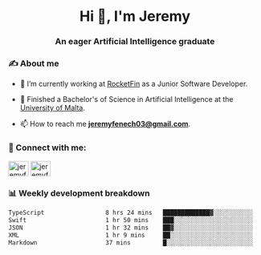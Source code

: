 <h1 align="center">Hi 👋, I'm Jeremy</h1>
<h3 align="center">An eager Artificial Intelligence graduate</h3>

<h3 align="left">✍ About me</h3>

- 🔭 I’m currently working at [RocketFin](https://rocketfin.co) as a Junior Software Developer.

- 🌱 Finished a Bachelor's of Science in Artificial Intelligence at the [University of Malta](https://www.linkedin.com/school/university-of-malta/).

- 📫 How to reach me **jeremyfenech03@gmail.com**.

<h3 align="left">🔗 Connect with me:</h3>
<p align="left">
<a href="https://linkedin.com/in/jeremyfenech" target="blank"><img align="center" src="https://raw.githubusercontent.com/rahuldkjain/github-profile-readme-generator/master/src/images/icons/Social/linked-in-alt.svg" alt="jeremyfenech" height="30" width="40" /></a>
<a href="https://www.leetcode.com/jeremyfen" target="blank"><img align="center" src="https://raw.githubusercontent.com/rahuldkjain/github-profile-readme-generator/master/src/images/icons/Social/leet-code.svg" alt="jeremyfen" height="30" width="40" /></a>
</p>


<h3 align="left">📊 Weekly development breakdown</h3>

<!--START_SECTION:waka-->

```txt
TypeScript                 8 hrs 24 mins   █████████████▓░░░░░░░░░░░   54.76 %
Swift                      1 hr 50 mins    ███░░░░░░░░░░░░░░░░░░░░░░   11.95 %
JSON                       1 hr 32 mins    ██▓░░░░░░░░░░░░░░░░░░░░░░   10.05 %
XML                        1 hr 9 mins     ██░░░░░░░░░░░░░░░░░░░░░░░   07.50 %
Markdown                   37 mins         █░░░░░░░░░░░░░░░░░░░░░░░░   04.11 %
```

<!--END_SECTION:waka-->
